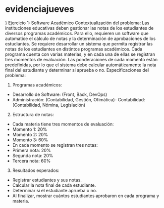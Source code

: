 # evidenciajueves
}
Ejercicio 1: Software Académico
Contextualización del problema: Las instituciones educativas deben gestionar las
notas de los estudiantes de diversos programas académicos. Para ello, requieren un
software que automatice el cálculo de notas y la determinación de aprobaciones de
los estudiantes.
Se requiere desarrollar un sistema que permita registrar las notas de los estudiantes
en distintos programas académicos. Cada programa cuenta con varias materias, y en
cada una de ellas se registran tres momentos de evaluación. Las ponderaciones de
cada momento están predefinidas, por lo que el sistema debe calcular
automáticamente la nota final del estudiante y determinar si aprueba o no.
Especificaciones del problema:
1. Programas académicos:
 - Desarrollo de Software: (Front, Back, DevOps)
 - Administración: (Contabilidad, Gestión, Ofimática)- Contabilidad: (Contabilidad, Nómina, Legislación)
2. Estructura de notas:
 - Cada materia tiene tres momentos de evaluación:
 - Momento 1: 20%
 - Momento 2: 20%
 - Momento 3: 60%
 - En cada momento se registran tres notas:
 - Primera nota: 20%
 - Segunda nota: 20%
 - Tercera nota: 60%
3. Resultados esperados:
 - Registrar estudiantes y sus notas.
 - Calcular la nota final de cada estudiante.
 - Determinar si el estudiante aprueba o no.
 - Al finalizar, mostrar cuántos estudiantes aprobaron en cada programa y materia.